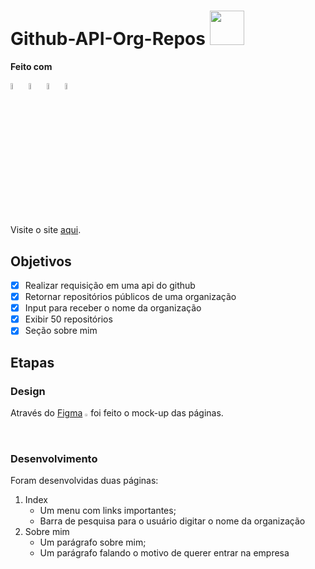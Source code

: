 # Github-API-Org-Repos <img src="https://media4.giphy.com/media/mrF0X7kMMOX1if7ykw/giphy.gif?cid=790b761184fad64a2499ea2f5d4139e59f4075a0989982bf&rid=giphy.gif&ct=s" width="55"/>
<b>Feito com</b>
<p>
 <img style="width:5%" src="https://cdn.jsdelivr.net/gh/devicons/devicon/icons/css3/css3-original.svg">
 <img style="width:5%" src="https://cdn.jsdelivr.net/gh/devicons/devicon/icons/html5/html5-original.svg">
 <img style="width:5%" src="https://cdn.jsdelivr.net/gh/devicons/devicon/icons/javascript/javascript-original.svg">
 <img style="width:5%" src="https://cdn.jsdelivr.net/gh/devicons/devicon/icons/jquery/jquery-plain-wordmark.svg">
</p>

<br>
Visite o site <a href="https://andressalconstantino.github.io/Github-API-Org-Repos/">aqui</a>.

## Objetivos
- [x] Realizar requisição em uma api do github
- [x] Retornar repositórios públicos de uma organização
- [x] Input para receber o nome da organização
- [x] Exibir 50 repositórios
- [x] Seção sobre mim

## Etapas
### Design

Através do [Figma](https://figma.com) <img style="width:1%" src="https://cdn.worldvectorlogo.com/logos/figma-1.svg"> foi feito o mock-up das páginas.


### Desenvolvimento

Foram desenvolvidas duas páginas:

1. Index
   - Um menu com links importantes; 
   - Barra de pesquisa para o usuário digitar o nome da organização 
2. Sobre mim
   - Um parágrafo sobre mim;
   - Um parágrafo falando o motivo de querer entrar na empresa

